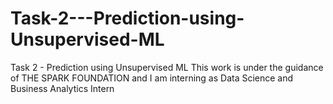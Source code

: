 # Task-2---Prediction-using-Unsupervised-ML
Task 2 - Prediction using Unsupervised ML This work is under the guidance of THE SPARK FOUNDATION and I am interning as Data Science and Business Analytics Intern
